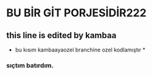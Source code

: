 # BU BİR GİT PORJESİDİR222



## this line is edited by kambaa


* bu kısım kambaayaozel branchine ozel kodlamıştır * 

### sıçtım batırdım. 
